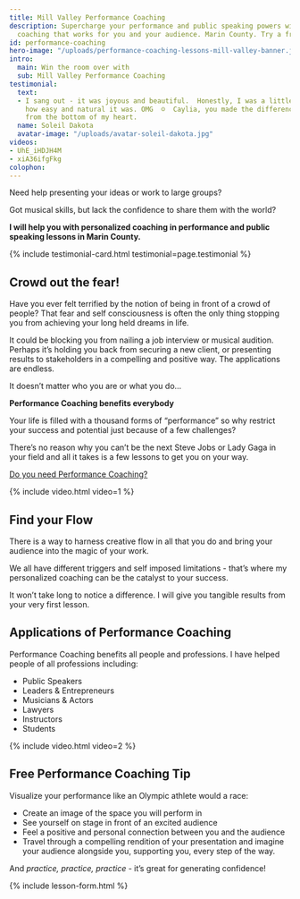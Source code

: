 ```yaml
---
title: Mill Valley Performance Coaching
description: Supercharge your performance and public speaking powers with personalized
  coaching that works for you and your audience. Marin County. Try a free session!
id: performance-coaching
hero-image: "/uploads/performance-coaching-lessons-mill-valley-banner.jpg"
intro:
  main: Win the room over with
  sub: Mill Valley Performance Coaching
testimonial:
  text:
  - I sang out - it was joyous and beautiful.  Honestly, I was a little shocked at
    how easy and natural it was. OMG  ☺  Caylia, you made the difference.  Thank you
    from the bottom of my heart.
  name: Soleil Dakota
  avatar-image: "/uploads/avatar-soleil-dakota.jpg"
videos:
- UhE_iHDJH4M
- xiA36ifgFkg
colophon: 
---
```


Need help presenting your ideas or work to large groups?

Got musical skills, but lack the confidence to share them with the world?

**I will help you with personalized coaching in performance and public speaking lessons in Marin County.**

{% include testimonial-card.html testimonial=page.testimonial %}

## Crowd out the fear!

Have you ever felt terrified by the notion of being in front of a crowd of people?  That fear and self consciousness is often the only thing stopping you from achieving your long held dreams in life.

It could be blocking you from nailing a job interview or musical audition. Perhaps it’s holding you back from securing a new client, or presenting results to stakeholders in a compelling and positive way. The applications are endless.

It doesn’t matter who you are or what you do…

**Performance Coaching benefits everybody**

Your life is filled with a thousand forms of “performance” so why restrict your success and potential just because of a few challenges?

There’s no reason why you can’t be the next Steve Jobs or Lady Gaga in your field and all it takes is a few lessons to get you on your way.

[Do you need Performance Coaching?](#lesson-form)

{% include video.html video=1 %}

## Find your Flow

There is a way to harness creative flow in all that you do and bring your audience into the magic of your work.

We all have different triggers and self imposed limitations - that’s where my personalized coaching can be the catalyst to your success.

It won’t take long to notice a difference. I will give you tangible results from your very first lesson.

## Applications of Performance Coaching

Performance Coaching benefits all people and professions. I have helped people of all professions including:

- Public Speakers
- Leaders & Entrepreneurs
- Musicians & Actors
- Lawyers
- Instructors
- Students

{% include video.html video=2 %}

## Free Performance Coaching Tip

Visualize your performance like an Olympic athlete would a race:

- Create an image of the space you will perform in
- See yourself on stage in front of an excited audience
- Feel a positive and personal connection between you and the audience
- Travel through a compelling rendition of your presentation and imagine your audience alongside you, supporting you, every step of the way.  

And *practice, practice, practice* - it’s great for generating confidence!

{% include lesson-form.html %}

